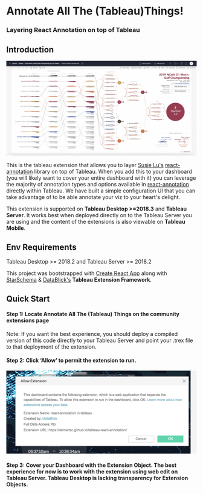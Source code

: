 # Annotate All The (Tableau)Things!
### Layering React Annotation on top of Tableau

## Introduction

![React Annotation in Tableau Image](./docs/D1-Annotations.gif)

This is the tableau extension that allows you to layer [Susie Lu's](https://twitter.com/datatoviz?lang=en) [react-annotation](https://react-annotation.susielu.com/) library on top of Tableau. When you add this to your dashboard (you will likely want to cover your entire dashboard with it) you can leverage the majority of annotation types and options available in [react-annotation](https://react-annotation.susielu.com/) directly within Tableau. We have built a simple configuration UI that you can take advantage of to be able annotate your viz to your heart's delight. 

This extension is supported on **Tableau Desktop >=2018.3** and **Tableau Server**. It works best when deployed directly on to the Tableau Server you are using and the content of the extensions is also viewable on **Tableau Mobile**.

## Env Requirements
Tableau Desktop >= 2018.2 and Tableau Server >= 2018.2

This project was bootstrapped with [Create React App](https://github.com/facebook/create-react-app) along with [StarSchema](https://starschema.com/) & [DataBlick's](https://www.datablick.com/) **Tableau Extension Framework**.

## Quick Start
#### Step 1: Locate Annotate All The (Tableau) Things on the community extensions page

Note: If you want the best experience, you should deploy a compiled version of this code directly to your Tableau Server and point your .trex file to that deployment of the extension. 

#### Step 2: Click ‘Allow’ to permit the extension to run.

![Allow Extension in Desktop Image](./docs/Allow-extension.png)

#### Step 3: Cover your Dashboard with the Extension Object. The best experience for now is to work with the extension using web edit on Tableau Server. Tableau Desktop is lacking transparency for Extension Objects. 
